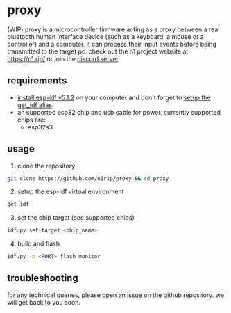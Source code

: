 # proxy

(WIP) proxy is a microcontroller firmware acting as a proxy between a real bluetooth human interface device (such as a keyboard, a mouse or a controller) and a computer. it can process their input events before being transmitted to the target pc. check out the n1 project website at https://n1.rip/ or join the [discord server](https://discord.gg/PTYAeRdtHR).

## requirements

- [install esp-idf v5.1.2](https://docs.espressif.com/projects/esp-idf/en/latest/esp32/get-started/) on your computer and don't forget to [setup the get_idf alias](https://docs.espressif.com/projects/esp-idf/en/latest/esp32/get-started/linux-macos-setup.html#step-4-set-up-the-environment-variables).
- an supported esp32 chip and usb cable for power. currently supported chips are:
    - esp32s3

## usage

1. clone the repository
```bash
git clone https://github.com/n1rip/proxy && cd proxy
```

2. setup the esp-idf virtual environment
```bash
get_idf
```

3. set the chip target (see supported chips)
```bash
idf.py set-target <chip_name>
```

4. build and flash
```bash
idf.py -p <PORT> flash monitor
```

## troubleshooting

for any technical queries, please open an [issue](https://github.com/n1rip/proxy/issues) on the github repository. we will get back to you soon.

